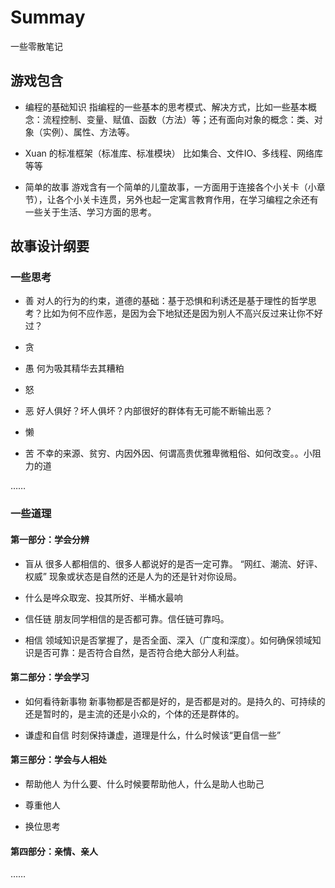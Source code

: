 # Summay

一些零散笔记


## 游戏包含

* 编程的基础知识
  指编程的一些基本的思考模式、解决方式，比如一些基本概念：流程控制、变量、赋值、函数（方法）等；还有面向对象的概念：类、对象（实例）、属性、方法等。

* Xuan 的标准框架（标准库、标准模块）
  比如集合、文件IO、多线程、网络库等等

* 简单的故事
  游戏含有一个简单的儿童故事，一方面用于连接各个小关卡（小章节），让各个小关卡连贯，另外也起一定寓言教育作用，在学习编程之余还有一些关于生活、学习方面的思考。

## 故事设计纲要

### 一些思考

* 善
  对人的行为的约束，道德的基础：基于恐惧和利诱还是基于理性的哲学思考？比如为何不应作恶，是因为会下地狱还是因为别人不高兴反过来让你不好过？

* 贪

* 愚
  何为吸其精华去其糟粕

* 怒

* 恶
  好人俱好？坏人俱坏？内部很好的群体有无可能不断输出恶？
  
* 懒

* 苦
  不幸的来源、贫穷、内因外因、何谓高贵优雅卑微粗俗、如何改变。。小阻力的道

……

### 一些道理

#### 第一部分：学会分辨

* 盲从
  很多人都相信的、很多人都说好的是否一定可靠。
  “网红、潮流、好评、权威” 现象或状态是自然的还是人为的还是针对你设局。

* 什么是哗众取宠、投其所好、半桶水最响


* 信任链
  朋友同学相信的是否都可靠。信任链可靠吗。

* 相信
  领域知识是否掌握了，是否全面、深入（广度和深度）。如何确保领域知识是否可靠：是否符合自然，是否符合绝大部分人利益。

#### 第二部分：学会学习

* 如何看待新事物
  新事物都是否都是好的，是否都是对的。是持久的、可持续的还是暂时的，是主流的还是小众的，个体的还是群体的。

* 谦虚和自信
  时刻保持谦虚，道理是什么，什么时候该“更自信一些”

#### 第三部分：学会与人相处

* 帮助他人
  为什么要、什么时候要帮助他人，什么是助人也助己

* 尊重他人

* 换位思考

#### 第四部分：亲情、亲人

……